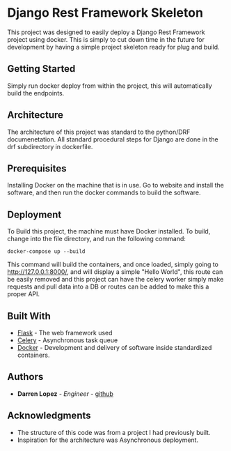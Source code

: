 # Django Rest Framework Skeleton

This project was designed to easily deploy a Django Rest Framework project using docker. This is simply to cut down time in the future for development by having a simple project skeleton ready for plug and build.  

## Getting Started

Simply run docker deploy from within the project, this will automatically build the endpoints.

## Architecture

The architecture of this project was standard to the python/DRF documenetation. All standard procedural steps for Django are done in the drf subdirectory in dockerfile. 

## Prerequisites

Installing Docker on the machine that is in use. Go to website and install the software, and then run the docker commands to build the software.

## Deployment

To Build this project, the machine must have Docker installed. To build, change into the file directory, and run the following command:

```
docker-compose up --build
```

This command will build the containers, and once loaded, simply going to http://127.0.0.1:8000/, and will display a simple "Hello World", this route can be easily removed and this project can have the celery worker simply make requests and pull data into a DB or routes can be added to make this a proper API.

## Built With

* [Flask](http://flask.pocoo.org/) - The web framework used
* [Celery](http://www.celeryproject.org/) - Asynchronous task queue
* [Docker](https://www.docker.com/) - Development and delivery of software inside standardized containers.

## Authors

* **Darren Lopez** - *Engineer* - [github](https://github.com/darrenlopez)

## Acknowledgments

* The structure of this code was from a project I had previously built.
* Inspiration for the architecture was Asynchronous deployment.
